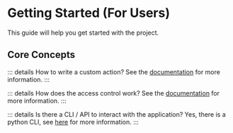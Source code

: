 # Getting Started (For Users)

This guide will help you get started with the project.

## Core Concepts

::: details How to write a custom action?
See the [documentation](actions/getting-started.md) for more information.
:::

::: details How does the access control work?
See the [documentation](/usage/access-control/base-concepts) for more information.
:::

::: details Is there a CLI / API to interact with the application?
Yes, there is a python CLI, see [here](cli/cli-getting-started.md) for more information.
:::
